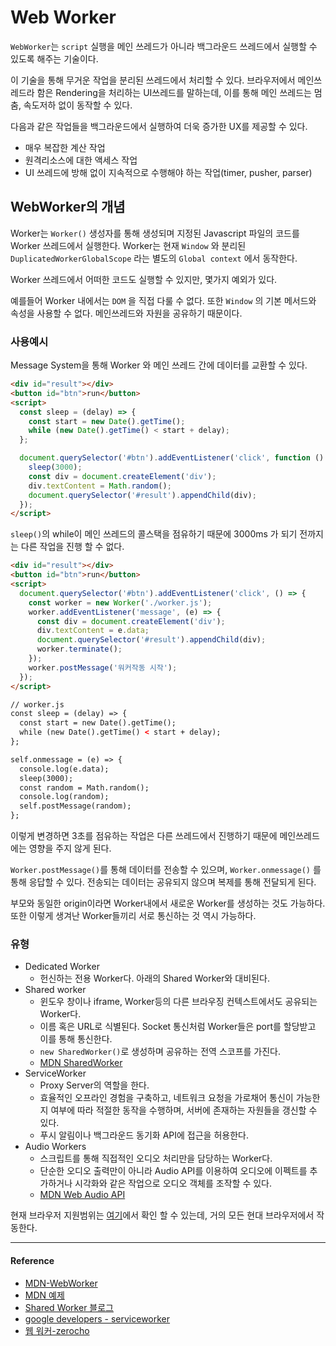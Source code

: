 # Web Worker

`WebWorker`는 `script` 실행을 메인 쓰레드가 아니라 백그라운드 쓰레드에서 실행할 수 있도록 해주는 기술이다.

이 기술을 통해 무거운 작업을 분리된 쓰레드에서 처리할 수 있다. 브라우저에서 메인쓰레드라 함은 Rendering을 처리하는 UI쓰레드를 말하는데, 이를 통해 메인 쓰레드는 멈춤, 속도저하 없이 동작할 수 있다.

다음과 같은 작업들을 백그라운드에서 실행하여 더욱 증가한 UX를 제공할 수 있다.

- 매우 복잡한 계산 작업
- 원격리소스에 대한 액세스 작업
- UI 쓰레드에 방해 없이 지속적으로 수행해야 하는 작업(timer, pusher, parser)

## WebWorker의 개념

Worker는 `Worker()` 생성자를 통해 생성되며 지정된 Javascript 파일의 코드를 Worker 쓰레드에서 실행한다. Worker는 현재 `Window` 와 분리된 `DuplicatedWorkerGlobalScope` 라는 별도의 `Global context` 에서 동작한다.

Worker 쓰레드에서 어떠한 코드도 실행할 수 있지만, 몇가지 예외가 있다.

예를들어 Worker 내에서는 `DOM` 을 직접 다룰 수 없다. 또한 `Window` 의 기본 메서드와 속성을 사용할 수 없다. 메인쓰레드와 자원을 공유하기 때문이다.

### 사용예시

Message System을 통해 Worker 와 메인 쓰레드 간에 데이터를 교환할 수 있다.

```html
<div id="result"></div>
<button id="btn">run</button>
<script>
  const sleep = (delay) => {
    const start = new Date().getTime();
    while (new Date().getTime() < start + delay);
  };

  document.querySelector('#btn').addEventListener('click', function () {
    sleep(3000);
    const div = document.createElement('div');
    div.textContent = Math.random();
    document.querySelector('#result').appendChild(div);
  });
</script>
```

`sleep()`의 while이 메인 쓰레드의 콜스택을 점유하기 때문에 3000ms 가 되기 전까지는 다른 작업을 진행 할 수 없다.

```html
<div id="result"></div>
<button id="btn">run</button>
<script>
  document.querySelector('#btn').addEventListener('click', () => {
    const worker = new Worker('./worker.js');
    worker.addEventListener('message', (e) => {
      const div = document.createElement('div');
      div.textContent = e.data;
      document.querySelector('#result').appendChild(div);
      worker.terminate();
    });
    worker.postMessage('워커작동 시작');
  });
</script>

// worker.js
const sleep = (delay) => {
  const start = new Date().getTime();
  while (new Date().getTime() < start + delay);
};

self.onmessage = (e) => {
  console.log(e.data);
  sleep(3000);
  const random = Math.random();
  console.log(random);
  self.postMessage(random);
};
```

이렇게 변경하면 3초를 점유하는 작업은 다른 쓰레드에서 진행하기 때문에 메인쓰레드에는 영향을 주지 않게 된다.

`Worker.postMessage()`를 통해 데이터를 전송할 수 있으며, `Worker.onmessage()` 를 통해 응답할 수 있다. 전송되는 데이터는 공유되지 않으며 복제를 통해 전달되게 된다.

부모와 동일한 origin이라면 Worker내에서 새로운 Worker를 생성하는 것도 가능하다. 또한 이렇게 생겨난 Worker들끼리 서로 통신하는 것 역시 가능하다.

### 유형

- Dedicated Worker
  - 헌신하는 전용 Worker다. 아래의 Shared Worker와 대비된다.
- Shared worker
  - 윈도우 창이나 iframe, Worker등의 다른 브라우징 컨텍스트에서도 공유되는 Worker다.
  - 이름 혹은 URL로 식별된다. Socket 통신처럼 Worker들은 port를 할당받고 이를 통해 통신한다.
  - `new SharedWorker()`로 생성하며 공유하는 전역 스코프를 가진다.
  - [MDN SharedWorker](https://developer.mozilla.org/ko/docs/Web/API/SharedWorker) 
- ServiceWorker
  - Proxy Server의 역할을 한다. 
  - 효율적인 오프라인 경험을 구축하고, 네트워크 요청을 가로채어 통신이 가능한지 여부에 따라 적절한 동작을 수행하며, 서버에 존재하는 자원들을 갱신할 수 있다.
  - 푸시 알림이나 백그라운드 동기화 API에 접근을 허용한다.  
- Audio Workers
  - 스크립트를 통해 직접적인 오디오 처리만을 담당하는 Worker다.
  - 단순한 오디오 출력만이 아니라 Audio API를 이용하여 오디오에 이펙트를 추가하거나 시각화와 같은 작업으로 오디오 객체를 조작할 수 있다.
  - [MDN Web Audio API](https://developer.mozilla.org/ko/docs/Web/API/Web_Audio_API) 

현재 브라우저 지원범위는 [여기](http://caniuse.com/#search=webworker)에서 확인 할 수 있는데, 거의 모든 현대 브라우저에서 작동한다.

---

#### Reference

- [MDN-WebWorker](https://developer.mozilla.org/ko/docs/Web/API/Web_Workers_API)
- [MDN 예제](https://github.com/mdn/simple-web-worker)
- [Shared Worker 블로그](https://m.blog.naver.com/sef16/70163116505)
- [google developers - serviceworker](https://developers.google.com/web/fundamentals/primers/service-workers?hl=ko)
- [웹 워커-zerocho](https://www.zerocho.com/category/HTML&DOM/post/5a85672158a199001b42ed9c)
